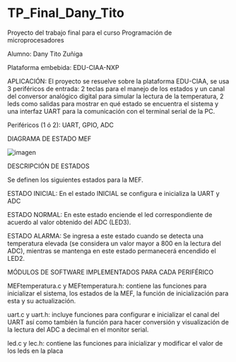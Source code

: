 # TP_Final_Dany_Tito
Proyecto del trabajo final para el curso Programación de microprocesadores 

Alumno: Dany Tito Zuñiga

Plataforma embebida: EDU-CIAA-NXP

APLICACIÓN:
El proyecto se resuelve sobre la plataforma EDU-CIAA, se usa 3 periféricos de entrada: 2
teclas para el manejo de los estados y un canal del conversor analógico digital para simular la
lectura de la temperatura, 2 leds como salidas para mostrar en qué estado se encuentra el
sistema y una interfaz UART para la comunicación con el terminal serial de la PC.

Periféricos (1 ó 2):
UART, GPIO, ADC

DIAGRAMA DE ESTADO MEF

![imagen](https://user-images.githubusercontent.com/86753053/131221307-b0820269-e642-4322-aadf-aafa2d3db6e5.png)

DESCRIPCIÓN DE ESTADOS

Se definen los siguientes estados para la MEF.

ESTADO INICIAL: En el estado INICIAL se configura e inicializa la UART y ADC

ESTADO NORMAL: En este estado enciende el led correspondiente de acuerdo al
valor obtenido del ADC (LED3).

ESTADO ALARMA: Se ingresa a este estado cuando se detecta una temperatura
elevada (se considera un valor mayor a 800 en la lectura del ADC), mientras se
mantenga en este estado permanecerá encendido el LED2.

MÓDULOS DE SOFTWARE IMPLEMENTADOS PARA CADA PERIFÉRICO

MEFtemperatura.c y MEFtemperatura.h: contiene las funciones para inicializar el
sistema, los estados de la MEF, la función de inicialización para esta y su
actualización.

uart.c y uart.h: incluye funciones para configurar e inicializar el canal del UART así
como también la función para hacer conversión y visualización de la lectura del ADC a
decimal en el monitor serial.

led.c y lec.h: contiene las funciones para inicializar y modificar el valor de los leds en
la placa
